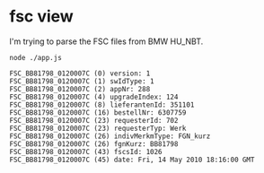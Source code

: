 # fsc view

I'm trying to parse the FSC files from BMW HU_NBT.

`node ./app.js`

    FSC_BB81798_0120007C (0) version: 1
    FSC_BB81798_0120007C (1) swIdType: 1
    FSC_BB81798_0120007C (2) appNr: 288
    FSC_BB81798_0120007C (4) upgradeIndex: 124
    FSC_BB81798_0120007C (8) lieferantenId: 351101
    FSC_BB81798_0120007C (16) bestellNr: 6307759
    FSC_BB81798_0120007C (23) requesterId: 702
    FSC_BB81798_0120007C (23) requesterTyp: Werk
    FSC_BB81798_0120007C (26) indivMerkmType: FGN_kurz
    FSC_BB81798_0120007C (26) fgnKurz: BB81798
    FSC_BB81798_0120007C (43) fscsId: 1026
    FSC_BB81798_0120007C (45) date: Fri, 14 May 2010 18:16:00 GMT
